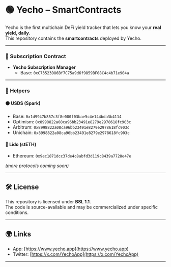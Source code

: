 # 🟢 Yecho – SmartContracts  

Yecho is the first multichain DeFi yield tracker that lets you know your **real yield, daily**.  
This repository contains the **smartcontracts** deployed by Yecho.

---

### 🔹 Subscription Contract  
- **Yecho Subscription Manager**  
  - Base: `0xC73523D86Bf7C75a9d6f9859BF08C4c4b71e904a`  

---

### 🔹 Helpers  

#### 🟠 USDS (Spark)    
- Base:     `0x1d9947b857c3f8e080f03bae5c4e144bda3b4114`  
- Optimism: `0x8998822a08ca96bb23491e8279e2978618fc903c`  
- Arbitrum: `0x8998822a08ca96bb23491e8279e2978618fc903c`  
- Unichain: `0x8998822a08ca96bb23491e8279e2978618fc903c`  

#### 🔵 Lido (stETH)  
- Ethereum: `0x9ec1871dcc37de4c8abfd3d119c8439a7728e47e`  

*(more protocols coming soon)*  

---

## 🛠️ License  
This repository is licensed under **BSL 1.1**.  
The code is source-available and may be commercialized under specific conditions.  

---

## 🌍 Links  
- App: [https://www.yecho.app](https://www.yecho.app)  
- Twitter: [https://x.com/YechoApp](https://x.com/YechoApp)  

---
